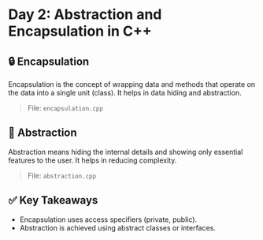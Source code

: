 # Day 2: Abstraction and Encapsulation in C++

## 🔒 Encapsulation

Encapsulation is the concept of wrapping data and methods that operate on the data into a single unit (class). It helps in data hiding and abstraction.

> File: `encapsulation.cpp`

## 🧩 Abstraction

Abstraction means hiding the internal details and showing only essential features to the user. It helps in reducing complexity.

> File: `abstraction.cpp`

## ✅ Key Takeaways
- Encapsulation uses access specifiers (private, public).
- Abstraction is achieved using abstract classes or interfaces.

